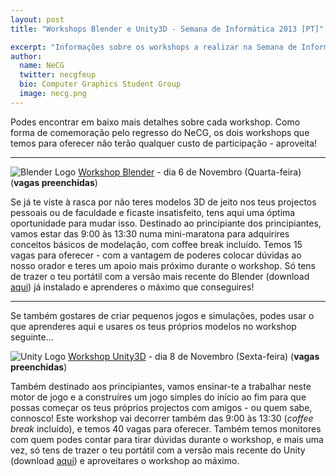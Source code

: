 ```yaml
---
layout: post
title: "Workshops Blender e Unity3D - Semana de Informática 2013 [PT]"

excerpt: "Informações sobre os workshops a realizar na Semana de Informática"
author:
  name: NeCG
  twitter: necgfeup
  bio: Computer Graphics Student Group
  image: necg.png
---
```

Podes encontrar em baixo mais detalhes sobre cada workshop. Como forma de comemoração pelo regresso do NeCG, os dois workshops que temos para oferecer não terão qualquer custo de participação - aproveita!

---

![Blender Logo][1] [Workshop Blender][2] - dia 6 de Novembro (Quarta-feira) (**vagas preenchidas**)

Se já te viste à rasca por não teres modelos 3D de jeito nos teus projectos pessoais ou de faculdade e ficaste insatisfeito, tens aqui uma óptima oportunidade para mudar isso. Destinado ao principiante dos principiantes, vamos estar das 9:00 às 13:30 numa mini-maratona para adquirires conceitos básicos de modelação, com coffee break incluído. Temos 15 vagas para oferecer - com a vantagem de poderes colocar dúvidas ao nosso orador e teres um apoio mais próximo durante o workshop. Só tens de trazer o teu portátil com a versão mais recente do Blender (download [aqui][3]) já instalado e aprenderes o máximo que conseguires!

---

Se também gostares de criar pequenos jogos e simulações, podes usar o que aprenderes aqui e usares os teus próprios modelos no workshop seguinte...

![Unity Logo][4] [Workshop Unity3D][5] - dia 8 de Novembro (Sexta-feira) (**vagas preenchidas**)

Também destinado aos principiantes, vamos ensinar-te a trabalhar neste motor de jogo e a construíres um jogo simples do início ao fim para que possas começar os teus próprios projectos com amigos - ou quem sabe, connosco! Este workshop vai decorrer também das 9:00 às 13:30 (*coffee break* incluído), e temos 40 vagas para oferecer. Também temos monitores com quem podes contar para tirar dúvidas durante o workshop, e mais uma vez, só tens de trazer o teu portátil com a versão mais recente do Unity (download [aqui][6]) e aproveitares o workshop ao máximo.


  [1]: http://www.blender.org/fileadmin/site/_gfx/nav-home.png "Blender Logo"
  [2]: https://docs.google.com/forms/d/1kIOKc5Lc4OgpkJ7-T6d2ngR5ghu0AxmofOSJAxi9zHc/viewform "Registo Workshop Unity3D"
  [3]: http://www.blender.org/download "Blender download"
  [4]: https://pbs.twimg.com/profile_images/2849817560/c45520de002123caf6fc96dd7488394c_bigger.png "Unity Logo"
  [5]: https://docs.google.com/forms/d/1pWpxHOdgdRBrzkm8-uyqnl1sIZd83XxP8982yv1_VOc/viewform "Registo Workshop Blender"
  [6]: http://unity3d.com/unity/download "Unity3D download"

